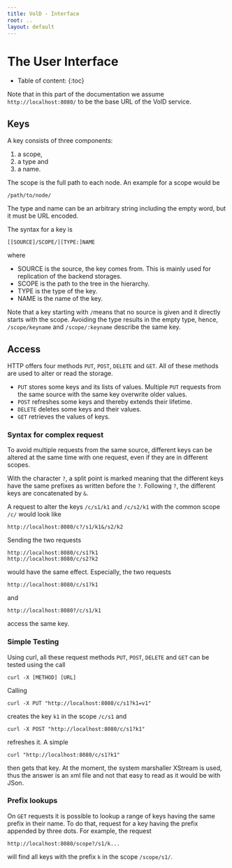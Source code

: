 ```yaml
---
title: VolD - Interface
root: ..
layout: default
---
```



The User Interface
=========

* Table of content:
{:toc}

Note that in this part of the documentation we assume `http://localhost:8080/` to be the base URL of the VolD service.

Keys
----

A key consists of three components:
1. a scope,
2. a type and
3. a name.

The scope is the full path to each node. An example for a scope would be

    /path/to/node/

The type and name can be an arbitrary string including the empty word, but it must be URL encoded.

The syntax for a key is

    [[SOURCE]/SCOPE/][TYPE:]NAME

where
* SOURCE is the source, the key comes from. This is mainly used for replication of the backend storages.
* SCOPE is the path to the tree in the hierarchy.
* TYPE is the type of the key.
* NAME is the name of the key.

Note that a key starting with `/`means that no source is given and it directly starts with the scope. Avoiding the type results in the empty type, hence, `/scope/keyname` and `/scope/:keyname` describe the same key.

Access
------

HTTP offers four methods `PUT`, `POST`, `DELETE` and `GET`.
All of these methods are used to alter or read the storage.
* `PUT` stores some keys and its lists of values. Multiple `PUT` requests from the same source with the same key overwrite older values.
* `POST` refreshes some keys and thereby extends their lifetime.
* `DELETE` deletes some keys and their values.
* `GET` retrieves the values of keys.

### Syntax for complex request

To avoid multiple requests from the same source, different keys can be altered at the same time with one request, even if they are in different scopes.

With the character `?`, a split point is marked meaning that the different keys have the same prefixes as written before the `?`. Following `?`, the different keys are concatenated by `&`.

A request to alter the keys `/c/s1/k1` and `/c/s2/k1` with the common scope `/c/` would look like

    http://localhost:8080/c?/s1/k1&/s2/k2

Sending the two requests

    http://localhost:8080/c/s1?k1
    http://localhost:8080/c/s2?k2

would have the same effect.
Especially, the two requests

    http://localhost:8080/c/s1?k1

and

    http://localhost:8080?/c/s1/k1

access the same key.


### Simple Testing

Using curl, all these request methods `PUT`, `POST`, `DELETE` and `GET` can be tested using the call

    curl -X [METHOD] [URL]

Calling

    curl -X PUT "http://localhost:8080/c/s1?k1=v1"

creates the key `k1` in the scope `/c/s1` and

    curl -X POST "http://localhost:8080/c/s1?k1"

refreshes it. A simple

    curl "http://localhost:8080/c/s1?k1"

then gets that key. At the moment, the system marshaller XStream is used, thus the answer is an xml file and not that easy to read as it would be with JSon.

### Prefix lookups

On `GET` requests it is possible to lookup a range of keys having the same prefix in their name.
To do that, request for a key having the prefix appended by three dots. For example, the request

    http://localhost:8080/scope?/s1/k...

will find all keys with the prefix `k` in the scope `/scope/s1/`.
